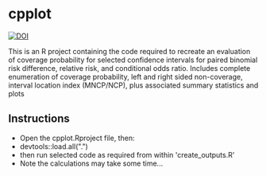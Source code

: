 # cpplot
<!-- badges: start -->
[![DOI](https://zenodo.org/badge/917390039.svg)](https://doi.org/10.5281/zenodo.14876575)

<!-- badges: end -->

This is an R project containing the code required to recreate an evaluation of 
coverage probability for selected confidence intervals for paired binomial 
risk difference, relative risk, and conditional odds ratio.
Includes complete enumeration of coverage probability, left and right sided 
non-coverage, interval location index (MNCP/NCP), plus associated summary statistics
and plots
## Instructions
- Open the cpplot.Rproject file, then:
- devtools::load.all(".")
- then run selected code as required from within 'create_outputs.R'
- Note the calculations may take some time...

